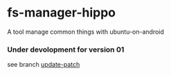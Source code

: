 # fs-manager-hippo
A tool manage common things with ubuntu-on-android

### Under devolopment for version 01
see branch [update-patch](https://github.com/RandomCoderOrg/fs-manager-hippo/tree/update-patch)

